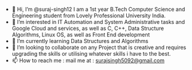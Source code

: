 - 👋 Hi, I’m @suraj-singh12 I am a 1st year B.Tech Computer Science and Engineering student from Lovely Professional University India.
- 👀 I’m interested in IT Automation and System Administrative tasks and Google Cloud and services, as well as C, C++, Data Structure Algorithms, Linux OS, as well as Front End development
- 🌱 I’m currently learning Data Structures and Algorithms
- 💞️ I’m looking to collaborate on any Project that is creative and requires upgrading the skills or utilising whatever skills i have to the best.
- 📫 How to reach me : mail me at : surajsingh5092@gmail.com

<!---
suraj-singh12/suraj-singh12 is a ✨ special ✨ repository because its `README.md` (this file) appears on your GitHub profile.
You can click the Preview link to take a look at your changes.
--->
